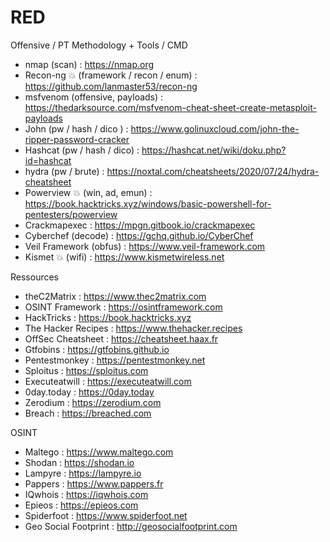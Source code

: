 # RED
Offensive / PT Methodology + Tools / CMD

 - nmap (scan) : https://nmap.org
 - Recon-ng 💥 (framework / recon / enum) : https://github.com/lanmaster53/recon-ng
 - msfvenom (offensive, payloads) : https://thedarksource.com/msfvenom-cheat-sheet-create-metasploit-payloads
 - John (pw / hash / dico ) : https://www.golinuxcloud.com/john-the-ripper-password-cracker
 - Hashcat (pw / hash / dico) : https://hashcat.net/wiki/doku.php?id=hashcat
 - hydra (pw / brute) : https://noxtal.com/cheatsheets/2020/07/24/hydra-cheatsheet
 - Powerview 💥 (win, ad, emun) : https://book.hacktricks.xyz/windows/basic-powershell-for-pentesters/powerview
 - Crackmapexec : https://mpgn.gitbook.io/crackmapexec
 - Cyberchef (decode) : https://gchq.github.io/CyberChef
 - Veil Framework (obfus) : https://www.veil-framework.com
 - Kismet 💥 (wifi) : https://www.kismetwireless.net

Ressources

 - theC2Matrix : https://www.thec2matrix.com
 - OSINT Framework : https://osintframework.com
 - HackTricks : https://book.hacktricks.xyz
 - The Hacker Recipes : https://www.thehacker.recipes
 - OffSec Cheatsheet : https://cheatsheet.haax.fr
 - Gtfobins : https://gtfobins.github.io
 - Pentestmonkey : https://pentestmonkey.net
 - Sploitus : https://sploitus.com
 - Executeatwill : https://executeatwill.com
 - 0day.today : https://0day.today
 - Zerodium : https://zerodium.com
 - Breach : https://breached.com 
 
OSINT
 - Maltego : https://www.maltego.com
 - Shodan : https://shodan.io
 - Lampyre : https://lampyre.io
 - Pappers : https://www.pappers.fr
 - IQwhois : https://iqwhois.com
 - Epieos : https://epieos.com
 - Spiderfoot : https://www.spiderfoot.net
 - Geo Social Footprint : http://geosocialfootprint.com

